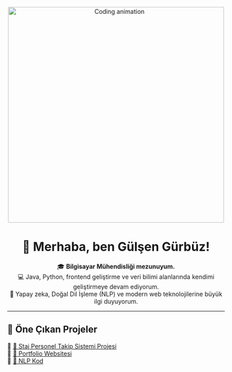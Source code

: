 <p align="center">
  <img src="https://media.giphy.com/media/qgQUggAC3Pfv687qPC/giphy.gif" alt="Coding animation" width="500"/>
</p>

<h1 align="center">👋 Merhaba, ben Gülşen Gürbüz!</h1>

<p align="center">
  🎓 <b>Bilgisayar Mühendisliği mezunuyum.</b><br>
  💻 Java, Python, frontend geliştirme ve veri bilimi alanlarında kendimi geliştirmeye devam ediyorum.<br>
  🤖 Yapay zeka, Doğal Dil İşleme (NLP) ve modern web teknolojilerine büyük ilgi duyuyorum.
</p>

---

## 🚀 Öne Çıkan Projeler
🔹 [📂 Staj Personel Takip Sistemi Projesi](https://github.com/gulsengurbuz/Staj-personel-takip-sistemi)  
🔹 [📂 Portfolio Websitesi](https://github.com/gulsengurbuz/portfolio)  
🔹 [📂 NLP Kod]()
